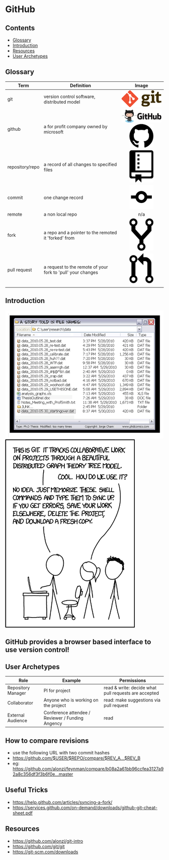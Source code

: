 # GitHub

## Contents
* [Glossary](#glossary)
* [Introduction](#introduction)
* [Resources](#resources)
* [User Archetypes](#user-archetypes)

## Glossary
|Term   | Definition  | Image  |
|---|---|:---:|
| git  | version control software, distributed model  | <img src="images/Git-Logo-2Color.png" width="128">  | 
| github | a for profit company owned by microsoft | <img src="images/github-logo.png" width="128"><img src="images/githublogo.png" width="76"> |
| repository/repo| a record of all changes to specified files |<img src="images/repo.svg" width="76">|
| commit| one change record |<img src="images/commit.png" width="76">|
| remote| a non local repo |n/a|
| fork| a repo and a pointer to the remoted it 'forked' from |<img src="images/fork.png" width="76">|
| pull request| a request to the remote of your fork to 'pull' your changes |<img src="images/Octicons-git-pull-request.svg" width="76">|

## Introduction
<img src="images/cartoon1.gif" width="512">

<img src='images/cartoon2.png' width="412">

## GitHub provides a browser based interface to use version control!

## User Archetypes
| Role | Example | Permissions |
|---|---|---|
| Repository Manager | PI for project | read & write: decide what pull requests are accepted |
| Collaborator | Anyone who is working on the project | read: make suggestions via pull request |
| External Audience | Conference attendee / Reviewer / Funding Angency| read |

## How to compare revisions
* use the following URL with two commit hashes
* https://github.com/$USER/$REPO/compare/$REV_A...$REV_B
* eg: https://github.com/alonzi/feynman/compare/b08a2a61bb96ccfea3127a92a8c356df3f3b6f0e...master

## Useful Tricks
* https://help.github.com/articles/syncing-a-fork/
* https://services.github.com/on-demand/downloads/github-git-cheat-sheet.pdf

## Resources
* https://github.com/alonzi/git-intro
* https://github.com/git/git
* https://git-scm.com/downloads

